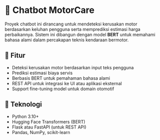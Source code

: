 <h1>🤖 Chatbot MotorCare</h1>
  <p>Proyek chatbot ini dirancang untuk mendeteksi kerusakan motor berdasarkan keluhan pengguna serta memprediksi estimasi harga perbaikannya. Sistem ini dibangun dengan model <strong>BERT</strong> untuk memahami bahasa alami dalam percakapan teknis kendaraan bermotor.</p>

  <h2>🚀 Fitur</h2>
  <ul>
    <li>Deteksi kerusakan motor berdasarkan input teks pengguna</li>
    <li>Prediksi estimasi biaya servis</li>
    <li>Berbasis BERT untuk pemahaman bahasa alami</li>
    <li>REST API untuk integrasi ke UI atau aplikasi eksternal</li>
    <li>Support fine-tuning model untuk domain otomotif</li>
  </ul>

  <h2>🧠 Teknologi</h2>
  <ul>
    <li>Python 3.10+</li>
    <li>Hugging Face Transformers (BERT)</li>
    <li>Flask atau FastAPI (untuk REST API)</li>
    <li>Pandas, NumPy, scikit-learn</li>
  </ul>
